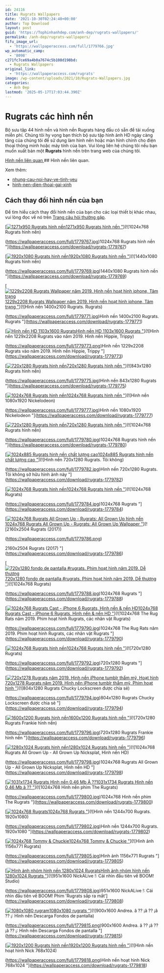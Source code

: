 ```yaml
---
id: 24116
title: Rugrats Wallpapers
date: '2021-10-30T02:24:40+00:00'
author: Top Download
layout: post
guid: 'https://Tophinhanhdep.com/anh-dep/rugrats-wallpapers/'
permalink: /anh-dep/rugrats-wallpapers/
fifu_image_url:
  - 'https://wallpaperaccess.com/full/1779766.jpg'
wp_automatic_camp:
  - '8098'
c271fc7ce69a4b0a7674c5b108d198bd:
  - Rugrats Wallpapers
original_link:
  - 'https://wallpaperaccess.com/rugrats'
image: /wp-content/uploads/2021/10/Rugrats-Wallpapers.jpg
categories:
  - Ảnh Đẹp
lastmod: '2025-05-17T17:03:44.390Z'
---
```

# Rugrats các hình nền

Bộ sưu tập 44 hình nền và hình nền Rugrats hàng đầu có sẵn để tải xuống miễn phí. Chúng tôi hy vọng bạn thích bộ sưu tập hình ảnh HD ngày càng tăng của chúng tôi để sử dụng làm hình nền hoặc màn hình chính cho điện thoại thông minh hoặc máy tính của bạn. Vui lòng liên hệ chúng tôi nếu bạn muốn xuất bản một **Rugrats** hình nền trên trang web của chúng tôi.

[Hình nền liên quan ](#related) ## Hình nền liên quan.

   
 Xem thêm:

   
- [nhung-cau-noi-hay-ve-tinh-yeu](https://tophinhanhdep.com/nhung-cau-noi-hay/nhung-cau-noi-hay-ve-tinh-yeu/)
- [hinh-nen-dien-thoai-gai-xinh](https://tophinhanhdep.com/hinh-nen-dep/hinh-nen-dien-thoai-gai-xinh/)

## Cách thay đổi hình nền của bạn

Để tìm hiểu cách thay đổi hình nền của bạn cho các loại thiết bị khác nhau, vui lòng đọc về nó trên [Trang câu hỏi thường gặp](https://tophinhanhdep.com/faq/).

  
[[![1271x950 Rugrats hình nền](https://wallpaperaccess.com/full/1779766.jpg)1271x950 Rugrats hình nền "](https://wallpaperaccess.com/download/rugrats-1779766)](![1024x768 Rugrats hình nền)

(https://wallpaperaccess.com/full/1779767.jpg)1024x768 Rugrats hình nền "](https://wallpaperaccess.com/download/rugrats-1779767)

[[![1920x1080 Rugrats hình nền](https://wallpaperaccess.com/full/1779768.jpg)1920x1080 Rugrats hình nền "](https://wallpaperaccess.com/download/rugrats-1779768)](![1440x1080 Rugrats hình nền)

(https://wallpaperaccess.com/full/1779769.jpg)1440x1080 Rugrats hình nền "](https://wallpaperaccess.com/download/rugrats-1779769)

[[![1229x2208 Rugrats Wallpaper năm 2019. Hình nền hoạt hình iphone, Tâm trạng](https://wallpaperaccess.com/full/924225.png)1229x2208 Rugrats Wallpaper năm 2019. Hình nền hoạt hình iphone, Tâm trạng "](https://wallpaperaccess.com/download/rugrats-924225)](![Hình nền 1400x2100 Rugrats.  Rugrats)

(https://wallpaperaccess.com/full/1779771.jpg)Hình nền 1400x2100 Rugrats. Rugrats "](https://wallpaperaccess.com/download/rugrats-1779771)

[[![Hình nền HD 1103x1600 Rugrats](https://wallpaperaccess.com/full/1779772.jpg)Hình nền HD 1103x1600 Rugrats "](https://wallpaperaccess.com/download/rugrats-1779772)](![Hình nền 1229x2208 Rugrats vào năm 2019. Hình nền Hippie, Trippy)

(https://wallpaperaccess.com/full/1779773.png)Hình nền 1229x2208 Rugrats vào năm 2019. Hình nền Hippie, Trippy "](https://wallpaperaccess.com/download/rugrats-1779773)

[[![720x1280 Rugrats hình nền](https://wallpaperaccess.com/full/1779774.jpg)720x1280 Rugrats hình nền "](https://wallpaperaccess.com/download/rugrats-1779774)](![843x1280 Rugrats hình nền)

(https://wallpaperaccess.com/full/1779775.jpg)Hình nền 843x1280 Rugrats "](https://wallpaperaccess.com/download/rugrats-1779775)

[[![1024x768 Rugrats hình nền](https://wallpaperaccess.com/full/1779776.gif)1024x768 Rugrats hình nền "](https://wallpaperaccess.com/download/rugrats-1779776)](![Hình nền 1080x1920 Nickelodeon)

(https://wallpaperaccess.com/full/1779777.jpg)Hình nền 1080x1920 Nickelodeon "](https://wallpaperaccess.com/download/rugrats-1779777)

 [[![720x1280 Rugrats hình nền](https://wallpaperaccess.com/full/1779778.jpg)720x1280 Rugrats hình nền "](https://wallpaperaccess.com/download/rugrats-1779778)](![1024x768 Rugrats hình nền)

(https://wallpaperaccess.com/full/1779780.jpg)1024x768 Rugrats hình nền "](https://wallpaperaccess.com/download/rugrats-1779780)

[[![1024x885 Rugrats hình nền chất lượng cao](https://wallpaperaccess.com/full/1779781.png)1024x885 Rugrats hình nền chất lượng cao "](https://wallpaperaccess.com/download/rugrats-1779781)](![Hình nền 720x1280 Rugrats.  Tôi không)

(https://wallpaperaccess.com/full/1779782.jpg)Hình nền 720x1280 Rugrats. Tôi không sở hữu hình ảnh này "](https://wallpaperaccess.com/download/rugrats-1779782)

[[![1024x768 Rugrats hình nền](https://wallpaperaccess.com/full/1779783.jpg)1024x768 Rugrats hình nền "](https://wallpaperaccess.com/download/rugrats-1779783)](![1024x768 Rugrats)

(https://wallpaperaccess.com/full/1779784.jpg)1024x768 Rugrats "](https://wallpaperaccess.com/download/rugrats-1779784)

[[![1024x768 Rugrats All Grown Up - Rugrats: All Grown Up hình nền](https://wallpaperaccess.com/full/1779785.jpg)1024x768 Rugrats All Grown Up - Rugrats: All Grown Up Wallpaper "](https://wallpaperaccess.com/download/rugrats-1779785)](![2160x2504 Rugrats (2017))

(https://wallpaperaccess.com/full/1779786.png)

2160x2504 Rugrats (2017) "](https://wallpaperaccess.com/download/rugrats-1779786)

[[![720x1280 fondo de pantalla #rugrats.  Phim hoạt hình năm 2019. Dễ thương](https://wallpaperaccess.com/full/1779787.jpg)720x1280 fondo de pantalla #rugrats. Phim hoạt hình năm 2019. Dễ thương "](https://wallpaperaccess.com/download/rugrats-1779787)](![1024x768 Rugrats)

(https://wallpaperaccess.com/full/1779788.jpg)1024x768 Rugrats "](https://wallpaperaccess.com/download/rugrats-1779788)

[[![1024x768 Rugrats Cast - iPhone 6 Rugrats, Hình nền & nền HD](https://wallpaperaccess.com/full/1779789.jpg)1024x768 Rugrats Cast - iPhone 6 Rugrats, Hình nền &amp; nền HD "](https://wallpaperaccess.com/download/rugrats-1779789)](![1024x768 The Rug Rats năm 2019. Phim hoạt hình Rugrats, các nhân vật Rugrats)

(https://wallpaperaccess.com/full/1779790.jpg)1024x768 The Rug Rats năm 2019. Phim hoạt hình Rugrats, các nhân vật Rugrats "](https://wallpaperaccess.com/download/rugrats-1779790)

[[![1024x768 Rugrats hình nền](https://wallpaperaccess.com/full/1779791.jpg)1024x768 Rugrats hình nền "](https://wallpaperaccess.com/download/rugrats-1779791)](![720x1280 Rugrats)

(https://wallpaperaccess.com/full/1779792.jpg)720x1280 Rugrats "](https://wallpaperaccess.com/download/rugrats-1779792)

[[![720x1278 Rugrats năm 2019. Hình nền iPhone tumblr thẩm mỹ, Hoạt hình](https://wallpaperaccess.com/full/1773182.jpg)720x1278 Rugrats năm 2019. Hình nền iPhone tumblr thẩm mỹ, Phim hoạt hình "](https://wallpaperaccess.com/download/rugrats-1773182)](![804x1280 Rugrats Chucky Lockscreen được chia sẻ)

(https://wallpaperaccess.com/full/1779794.jpg)804x1280 Rugrats Chucky Lockscreen được chia sẻ "](https://wallpaperaccess.com/download/rugrats-1779794)

[[![1600x1200 Rugrats hình nền](https://wallpaperaccess.com/full/1779795.jpg)1600x1200 Rugrats hình nền "](https://wallpaperaccess.com/download/rugrats-1779795)](![720x1280 Rugrats Frankie hình nền)

(https://wallpaperaccess.com/full/1779796.jpg)720x1280 Rugrats Frankie hình nền "](https://wallpaperaccess.com/download/rugrats-1779796)

[[![1280x1024 Rugrats hình nền](https://wallpaperaccess.com/full/1779797.jpg)1280x1024 Rugrats hình nền "](https://wallpaperaccess.com/download/rugrats-1779797)](![1024x768 Rugrats All Grown Up - All Grown Up Nicksplat, Hình nền HD)

(https://wallpaperaccess.com/full/1779798.jpg)1024x768 Rugrats All Grown Up - All Grown Up Nicksplat, Hình nền HD "](https://wallpaperaccess.com/download/rugrats-1779798)

[[![1031x1734 Rugrats Hình nền 0.46 Mb Ã ??](https://wallpaperaccess.com/full/1779799.jpg)1031x1734 Rugrats Hình nền 0,46 Mb â ?? "](https://wallpaperaccess.com/download/rugrats-1779799)](![1024x768 Hình nền phim The Rugrats)

(https://wallpaperaccess.com/full/1779800.jpg)1024x768 Hình nền phim The Rugrats "](https://wallpaperaccess.com/download/rugrats-1779800)

[[![1024x768 Rugrats](https://wallpaperaccess.com/full/1779801.jpg)1024x768 Rugrats "](https://wallpaperaccess.com/download/rugrats-1779801)](![Hình nền 1244x700 Rugrats.  1920x1080)

(https://wallpaperaccess.com/full/1779802.jpg)Hình nền 1244x700 Rugrats. 1920x1080 "](https://wallpaperaccess.com/download/rugrats-1779802)

[[![1024x768 Tommy & Chuckie](https://wallpaperaccess.com/full/1779804.jpg)1024x768 Tommy &amp; Chuckie "](https://wallpaperaccess.com/download/rugrats-1779804)](![Hình ảnh 1156x771 Rugrats)

(https://wallpaperaccess.com/full/1779805.jpg)Hình ảnh 1156x771 Rugrats "](https://wallpaperaccess.com/download/rugrats-1779805)

[[![Hình ảnh nhóm hình nền 1280x1024 Rugrats](https://wallpaperaccess.com/full/1779807.jpg)Hình ảnh nhóm hình nền 1280x1024 Rugrats "](https://wallpaperaccess.com/download/rugrats-1779807)](![951x1600 NickALive !: Cái nhìn đầu tiên về BOOM!  Studio)

(https://wallpaperaccess.com/full/1779808.jpg)951x1600 NickALive !: Cái nhìn đầu tiên về BOOM! Phim 'Rugrats sắp ra mắt'](https://wallpaperaccess.com/download/rugrats-1779808)

[[![1080x1080 rugram](https://wallpaperaccess.com/full/1779809.jpg)1080x1080 rugrats "](https://wallpaperaccess.com/download/rugrats-1779809)](![900x1600 Andrea.  â ?? ¡â ?? ¡â ?? ¡: Hình nền Descarga Fondos de pantalla)

(https://wallpaperaccess.com/full/1779815.png)900x1600 Andrea. â ?? ¡â ?? ¡â ?? ¡: Hình nền Descarga Fondos de pantalla "](https://wallpaperaccess.com/download/rugrats-1779815)

[[![1920x1200 Rugrats hình nền](https://wallpaperaccess.com/full/1779816.jpg)1920x1200 Rugrats hình nền "](https://wallpaperaccess.com/download/rugrats-1779816)](![Hình nền hoạt hình Nick 768x1024)

(https://wallpaperaccess.com/full/1779818.png)Hình nền hoạt hình Nick 768x1024 "](https://wallpaperaccess.com/download/rugrats-1779818)

